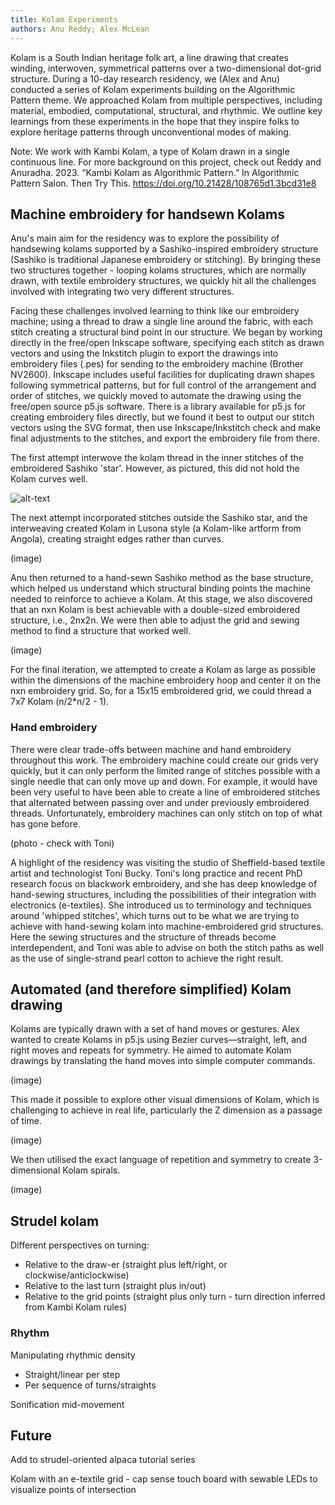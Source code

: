```yaml
---
title: Kolam Experiments
authors: Anu Reddy; Alex McLean
---
```


Kolam is a South Indian heritage folk art, a line drawing that creates winding, interwoven, symmetrical patterns over a two-dimensional dot-grid structure. During a 10-day research residency, we (Alex and Anu) conducted a series of Kolam experiments building on the Algorithmic Pattern theme. We approached Kolam from multiple perspectives, including material, embodied, computational, structural, and rhythmic. We outline key learnings from these experiments in the hope that they inspire folks to explore heritage patterns through unconventional modes of making.

Note: We work with Kambi Kolam, a type of Kolam drawn in a single continuous line. For more background on this project, check out Reddy and Anuradha. 2023. “Kambi Kolam as Algorithmic Pattern.” In Algorithmic Pattern
Salon. Then Try This. https://doi.org/10.21428/108765d1.3bcd31e8

## Machine embroidery for handsewn Kolams

Anu's main aim for the residency was to explore the possibility of handsewing kolams supported by a Sashiko-inspired embroidery structure (Sashiko is traditional Japanese embroidery or stitching). By bringing these two structures together - looping kolams structures, which are normally drawn, with textile embroidery structures, we quickly hit all the challenges involved with
integrating two very different structures.

Facing these challenges involved learning to think like our embroidery machine; using a thread to draw a single line around the fabric, with each stitch creating a structural bind point in our structure. We began by working directly in the free/open Inkscape software, specifying each stitch as drawn vectors and using the Inkstitch plugin to export the drawings into embroidery files (.pes) for sending to the embroidery machine (Brother NV2600). Inkscape includes useful facilities for duplicating drawn shapes following symmetrical patterns, but for full control of the arrangement and order of stitches, we quickly moved to automate the drawing using the free/open source p5.js software. There is a library available for p5.js for creating embroidery files directly, but we found it best to output our stitch vectors using the SVG format, then use Inkscape/Inkstitch check and make final adjustments to the stitches, and export
the embroidery file from there.

The first attempt interwove the kolam thread in the inner stitches of the embroidered Sashiko 'star'. However, as pictured, this did not hold the Kolam curves well.

![alt-text](./images/Kolam_inner_stitches.jpg)

The next attempt incorporated stitches outside the Sashiko star, and the interweaving created Kolam in Lusona style (a Kolam-like artform from Angola), creating straight edges rather than curves.

(image)

Anu then returned to a hand-sewn Sashiko method as the base structure, which helped us understand which structural binding points the machine needed to reinforce to achieve a Kolam. At this stage, we also discovered that an nxn Kolam is best achievable with a double-sized embroidered structure, i.e., 2nx2n. We were then able to adjust the grid and sewing method to find a structure that worked well. 

(image)

For the final iteration, we attempted to create a Kolam as large as possible within the dimensions of the machine embroidery hoop and center it on the nxn embroidery grid. So, for a 15x15 embroidered grid, we could thread a 7x7 Kolam (n/2*n/2 - 1).  

### Hand embroidery

There were clear trade-offs between machine and hand embroidery throughout this work. The embroidery machine could create our grids very quickly, but it can only perform the limited range of stitches possible with a single needle that can only move up and down. For example, it would have been very useful to have been able to create a line of embroidered stitches that alternated between
passing over and under previously embroidered threads. Unfortunately, embroidery machines can only stitch on top of what has gone before.

(photo - check with Toni)

A highlight of the residency was visiting the studio of Sheffield-based textile artist and technologist Toni Bucky. Toni's long practice and recent PhD research focus on blackwork embroidery, and she has deep knowledge of hand-sewing structures, including the possibilities of their integration with electronics (e-textiles). She introduced us to terminology and techniques around 'whipped stitches', which turns out to be what we are trying to achieve with hand-sewing kolam into machine-embroidered grid structures. Here the sewing
structures and the structure of threads become interdependent, and Toni was able to advise on both the stitch paths as well as the use of single-strand pearl cotton to achieve the right result.

## Automated (and therefore simplified) Kolam drawing

Kolams are typically drawn with a set of hand moves or gestures. Alex wanted to create Kolams in p5.js using Bezier curves—straight, left, and right moves and repeats for symmetry. He aimed to automate Kolam drawings by translating the hand moves into simple computer commands. 

(image)

This made it possible to explore other visual dimensions of Kolam, which is challenging to achieve in real life, particularly the Z dimension as a passage of time. 

(image)

We then utilised the exact language of repetition and symmetry to create 3-dimensional Kolam spirals. 

(image)

## Strudel kolam

Different perspectives on turning:

- Relative to the draw-er (straight plus left/right, or clockwise/anticlockwise)
- Relative to the last turn (straight plus in/out)
- Relative to the grid points (straight plus only turn - turn direction inferred
  from Kambi Kolam rules)

### Rhythm

Manipulating rhythmic density

- Straight/linear per step
- Per sequence of turns/straights

Sonification mid-movement

## Future

Add to strudel-oriented alpaca tutorial series

Kolam with an e-textile grid - cap sense touch board with sewable LEDs to visualize points of intersection
